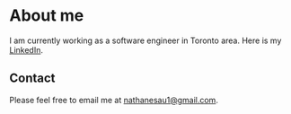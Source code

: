 # About me

I am currently working as a software engineer in Toronto area. Here is my [LinkedIn](https://www.linkedin.com/in/nathanesau/).

## Contact

Please feel free to email me at <a href="mailto:nathanesau1@gmail.com">nathanesau1@gmail.com</a>.
